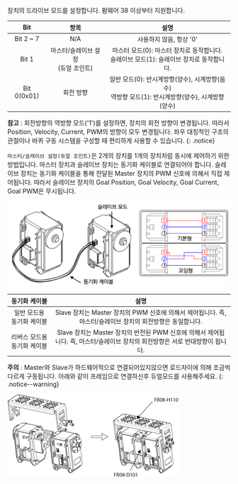 장치의 드라이브 모드를 설정합니다. 펌웨어 38 이상부터 지원합니다.

|Bit|항목|설명|
| :---: | :---: | :---: |
|Bit 2 ~ 7|N/A|사용하지 않음, 항상 '0'|
|Bit 1|마스터/슬레이브 설정<br />(듀얼 조인트)|마스터 모드(0): 마스터 장치로 동작합니다.<br />슬레이브 모드(1): 슬레이브 장치로 동작합니다.|
|Bit 0(0x01)|회전 방향|일반 모드(0): 반시계방향(양수), 시계방향(음수)<br />역방향 모드(1): 반시계방향(양수), 시계방향(양수)|

**참고** : 회전방향의 역방향 모드('1')를 설정하면, 장치의 회전 방향이 변경됩니다. 따라서 Position, Velocity, Current, PWM의 방향이 모두 변경됩니다. 좌우 대칭적인 구조의 관절이나 바퀴 구동 시스템을 구성할 때 편리하게 사용할 수 있습니다.
{: .notice}

`마스터/슬레이브 설정(듀얼 조인트)`은 2개의 장치를 1개의 장치처럼 동시에 제어하기 위한 방법입니다. 마스터 장치과 슬레이브 장치는 동기화 케이블로 연결되어야 합니다. 슬레이브 장치는 동기화 케이블을 통해 전달된 Master 장치의 PWM 신호에 의해서 직접 제어됩니다. 따라서 슬레이브 장치의 Goal Position, Goal Velocity, Goal Current, Goal PWM은 무시됩니다.

![](/assets/images/dxl/ex/ex-106_dual_kr.png)

|동기화 케이블|설명|
| :---: | :---: |
|일반 모드용 동기화 케이블|Slave 장치는 Master 장치의 PWM 신호에 의해서 제어됩니다. 즉, 마스터/슬레이브 장치의 회전방향은 동일합니다.|
|리버스 모드용 동기화 케이블|Slave 장치는 Master 장치의 반전된 PWM 신호에 의해서 제어됩니다. 즉, 마스터/슬레이브 장치의 회전방향은 서로 반대방향이 됩니다.|

**주의** : Master와 Slave가 하드웨어적으로 연결되어있지않으면 로드차이에 의해 조금씩 다르게 구동됩니다. 아래와 같이 프레임으로 연결하신후 듀얼모드를 사용해주세요.
{: .notice--warning}

![](/assets/images/dxl/ex/ex-106+_fr08-h110_fr08-d101.png)
